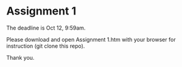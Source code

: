 # Assignment 1

The deadline is Oct 12, 9:59am.

Please download and open Assignment 1.htm with your browser for instruction (git clone this repo).

Thank you.
